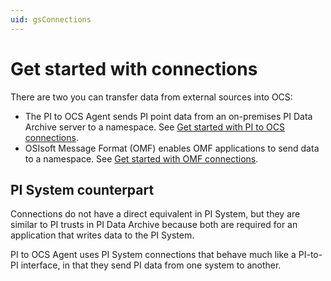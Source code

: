 ```yaml
---
uid: gsConnections
---
```


# Get started with connections

There are two you can transfer data from external sources into OCS:

- The PI to OCS Agent sends PI point data from an on-premises PI Data Archive server to a namespace. See [Get started with PI to OCS connections](xref:gsPItoOCS).
- OSIsoft Message Format (OMF) enables OMF applications to send data to a namespace. See [Get started with OMF connections](xref:gsOMF).

## PI System counterpart

<!-- I renamed this section PI System rather than PI Server because the second paragraph referred to "PI System connections." Please verify  --> <!-- VT: In response to previous comment, the change to "PI System" is correct.-->

Connections do not have a direct equivalent in PI System, but they are similar to PI trusts in PI Data Archive because both are required for an application that writes data to the PI System.

PI to OCS Agent uses PI System connections that behave much like a PI-to-PI interface, in that they send PI data from one system to another.
